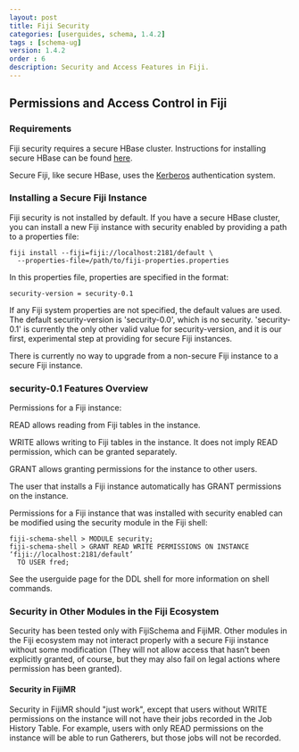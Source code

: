 ```yaml
---
layout: post
title: Fiji Security
categories: [userguides, schema, 1.4.2]
tags : [schema-ug]
version: 1.4.2
order : 6
description: Security and Access Features in Fiji.
---
```


## Permissions and Access Control in Fiji

### Requirements
Fiji security requires a secure HBase cluster.  Instructions for installing secure HBase can be
found [here](http://hbase.apache.org/book/security.html).

Secure Fiji, like secure HBase, uses the [Kerberos](http://web.mit.edu/kerberos/) authentication
system.

### Installing a Secure Fiji Instance

Fiji security is not installed by default.  If you have a secure HBase cluster, you can install a
new Fiji instance with security enabled by providing a path to a properties file:

    fiji install --fiji=fiji://localhost:2181/default \
      --properties-file=/path/to/fiji-properties.properties

In this properties file, properties are specified in the format:

    security-version = security-0.1

If any Fiji system properties are not specified, the default values are used.  The default
security-version is 'security-0.0', which is no security.  'security-0.1' is currently the only
other valid value for security-version, and it is our first, experimental step at providing for
secure Fiji instances.

There is currently no way to upgrade from a non-secure Fiji instance to a secure Fiji instance.


### security-0.1 Features Overview

Permissions for a Fiji instance:

READ allows reading from Fiji tables in the instance.

WRITE allows writing to Fiji tables in the instance.  It does not imply READ permission, which can
be granted separately.

GRANT allows granting permissions for the instance to other users.

The user that installs a Fiji instance automatically has GRANT permissions on the instance.

Permissions for a Fiji instance that was installed with security enabled can be modified using the
security module in the Fiji shell:

    fiji-schema-shell > MODULE security;
    fiji-schema-shell > GRANT READ WRITE PERMISSIONS ON INSTANCE ‘fiji://localhost:2181/default’
      TO USER fred;

See the userguide page for the DDL shell for more information on shell commands.

### Security in Other Modules in the Fiji Ecosystem
Security has been tested only with FijiSchema and FijiMR.  Other modules in the Fiji ecosystem may
not interact properly with a secure Fiji instance without some modification (They will not allow
access that hasn’t been explicitly granted, of course, but they may also fail on legal actions where
permission has been granted).

#### Security in FijiMR
Security in FijiMR should "just work", except that users without WRITE permissions on the instance
will not have their jobs recorded in the Job History Table.  For example, users with only READ
permissions on the instance will be able to run Gatherers, but those jobs will not be recorded.
